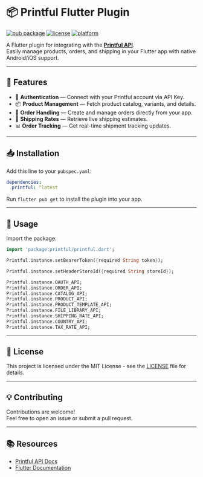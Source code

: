 # 📦 Printful Flutter Plugin

[![pub package](https://img.shields.io/pub/v/printful.svg)](https://pub.dev/packages/printful)
[![license](https://img.shields.io/github/license/mxgk/printful)](LICENSE)
[![platform](https://img.shields.io/badge/platform-flutter-blue)](https://flutter.dev)

A Flutter plugin for integrating with the **[Printful API](https://www.printful.com)**.  
Easily manage products, orders, and shipping in your Flutter app with native Android/iOS support.

---

## 🚀 Features

- 🔑 **Authentication** — Connect with your Printful account via API Key.
- 📦 **Product Management** — Fetch product catalog, variants, and details.
- 🛒 **Order Handling** — Create and manage orders directly from your app.
- 🚚 **Shipping Rates** — Retrieve live shipping estimates.
- 📊 **Order Tracking** — Get real-time shipment tracking updates.

---

## 📥 Installation

Add this line to your `pubspec.yaml`:

```yaml
dependencies:
  printful: ^latest
```

Run `flutter pub get` to install the plugin into your app.

---

## 📝 Usage

Import the package:

```dart
import 'package:printful/printful.dart';
```

```dart
Printful.instance.setBearerToken({required String token});
```

```dart
Printful.instance.setHeaderStoreId({required String storeId});
```

```dart
Printful.instance.OAUTH_API;
Printful.instance.ORDER_API;
Printful.instance.CATALOG_API;
Printful.instance.PRODUCT_API;
Printful.instance.PRODUCT_TEMPLATE_API;
Printful.instance.FILE_LIBRARY_API;
Printful.instance.SHIPPING_RATE_API;
Printful.instance.COUNTRY_API;
Printful.instance.TAX_RATE_API;
```

---

## 📄 License

This project is licensed under the MIT License - see the [LICENSE](LICENSE) file for details.

---

## 💡 Contributing

Contributions are welcome!  
Feel free to open an issue or submit a pull request.

---

## 📚 Resources

- [Printful API Docs](https://developers.printful.com/)
- [Flutter Documentation](https://docs.flutter.dev)
